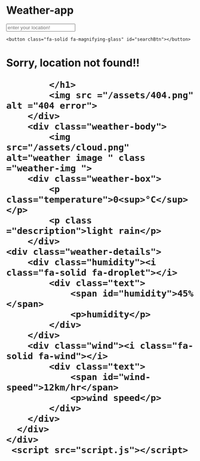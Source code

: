 # Weather-app
<!DOCTYPE html>
<html lang="en">
<head>
    <meta charset="UTF-8">
    <meta name="viewport" content="width=device-width, initial-scale=1.0">
    <title>Weather app</title>
    <link rel="stylesheet" href = "style.css">
   <link rel="stylesheet" href = "https://cdnjs.cloudflare.com/ajax/libs/font-awesome/6.7.2/css/all.min.css">
</head>
<body>
    <div class="container">
        <div class="header">
<div class="search-box">
    <input type="text" placeholder ="enter your location!" class="input-box">

    <button class="fa-solid fa-magnifying-glass" id="searchBtn"></button>
</div>
        </div>
        <div class="location-not-found">
            <h1>Sorry, location not found!!

            </h1>
            <img src ="/assets/404.png" alt ="404 error">
        </div>
        <div class="weather-body">
            <img src="/assets/cloud.png" alt="weather image " class ="weather-img "> 
        <div class="weather-box">
            <p class="temperature">0<sup>°C</sup></p>
            <p class ="description">light rain</p>
        </div> 
    <div class="weather-details">
        <div class="humidity"><i class="fa-solid fa-droplet"></i>
            <div class="text">
                <span id="humidity">45%</span>
                <p>humidity</p>
            </div>
        </div>
        <div class="wind"><i class="fa-solid fa-wind"></i>
            <div class="text">
                <span id="wind-speed">12km/hr</span>
                <p>wind speed</p>
            </div>
        </div>
      </div>
    </div>
     <script src="script.js"></script>

</body>
</html>